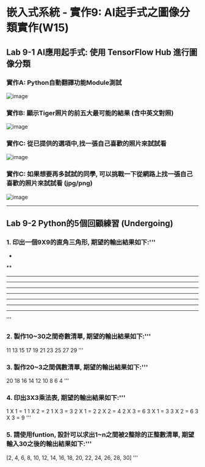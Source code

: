 # 嵌入式系統 - 實作9: AI起手式之圖像分類實作(W15)

## Lab 9-1 AI應用起手式: 使用 TensorFlow Hub 進行圖像分類

### 實作A:  Python自動翻譯功能Module測試

![image](https://user-images.githubusercontent.com/89304181/143725794-ab62e8fd-3b15-4657-a0f0-a6b4b471c802.png)


### 實作B: 顯示Tiger照片的前五大最可能的結果 (含中英文對照)

![image](https://user-images.githubusercontent.com/89304181/143725803-32377cfd-8471-44f7-adbb-4a1f97db45c7.png)

### 實作C: 從已提供的選項中,找一張自己喜歡的照片來試試看

![image](https://user-images.githubusercontent.com/89304181/143725812-cc9a8543-1a02-4ea7-8305-0f3f19e25dbd.png)

### 實作C: 如果想要再多試試的同學, 可以挑戰一下從網路上找一張自己喜歡的照片來試試看 (jpg/png)

![image](https://user-images.githubusercontent.com/89304181/143725818-eaf969c4-c303-4a1d-b0e8-955a7790304b.png)


---

## Lab 9-2 Python的5個回顧練習 (Undergoing)

### 1. 印出一個9X9的直角三角形, 期望的輸出結果如下:'''
*
**
***
****
*****
******
*******
********
*********
'''

### 2. 製作10~30之間奇數清單, 期望的輸出結果如下:'''
11
13
15
17
19
21
23
25
27
29
'''



### 3. 製作20~3之間偶數清單, 期望的輸出結果如下:'''
20
18
16
14
12
10
8
6
4
'''



### 4. 印出3X3乘法表, 期望的輸出結果如下:'''
1 X 1 = 1
1 X 2 = 2
1 X 3 = 3
2 X 1 = 2
2 X 2 = 4
2 X 3 = 6
3 X 1 = 3
3 X 2 = 6
3 X 3 = 9
'''

### 5. 請使用funtion, 設計可以求出1~n之間被2整除的正整數清單, 期望輸入30之後的輸出結果如下:'''
[2, 4, 6, 8, 10, 12, 14, 16, 18, 20, 22, 24, 26, 28, 30]
'''

